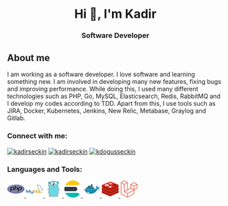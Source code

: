 <h1 align="center">Hi 👋, I'm Kadir</h1>
<h3 align="center">Software Developer</h3>

## About me
I am working as a software developer. I love software and learning something new. I am involved in developing many new features, fixing bugs and improving performance. While doing this, I used many different technologies such as PHP, Go, MySQL, Elasticsearch, Redis, RabbitMQ and I develop my codes according to TDD. Apart from this, I use tools such as JIRA, Docker, Kubernetes, Jenkins, New Relic, Metabase, Graylog and Gitlab.


<h3 align="left">Connect with me:</h3>
<p align="left">
<a href="https://linkedin.com/in/kadirseckin" target="blank"><img align="center" src="https://raw.githubusercontent.com/rahuldkjain/github-profile-readme-generator/master/src/images/icons/Social/linked-in-alt.svg" alt="kadirseckin" height="30" width="40" /></a>
<a href="https://kadirseckin.medium.com/" target="blank"><img align="center" src="https://raw.githubusercontent.com/rahuldkjain/github-profile-readme-generator/master/src/images/icons/Social/medium.svg" alt="kadirseckin" height="30" width="40" /></a>
<a href="https://www.hackerrank.com/profile/seckinkadir" target="blank"><img align="center" src="https://raw.githubusercontent.com/rahuldkjain/github-profile-readme-generator/master/src/images/icons/Social/hackerrank.svg" alt="kdogusseckin" height="30" width="40" /></a>
</p>



<h3 align="left">Languages and Tools:</h3>
<p align="left"> 

<a href="https://www.php.net" target="_blank">
  <img src="https://raw.githubusercontent.com/devicons/devicon/master/icons/php/php-original.svg" alt="PHP" width="40" height="40"/>
</a>
<a href="https://www.mysql.com/" target="_blank">
  <img src="https://raw.githubusercontent.com/devicons/devicon/master/icons/mysql/mysql-original-wordmark.svg" alt="MySQL" width="40" height="40"/>
</a>
<a href="https://golang.org" target="_blank">
  <img src="https://raw.githubusercontent.com/devicons/devicon/master/icons/go/go-original.svg" alt="Golang" width="40" height="40"/>
</a>
<a href="https://www.elastic.co/elasticsearch/" target="_blank">
  <img src="https://raw.githubusercontent.com/devicons/devicon/master/icons/elasticsearch/elasticsearch-original.svg" alt="Elasticsearch" width="40" height="40"/>
</a>
<a href="https://www.docker.com/" target="_blank">
  <img src="https://raw.githubusercontent.com/devicons/devicon/master/icons/docker/docker-original.svg" alt="Docker" width="40" height="40"/>
</a>
<a href="https://redis.io" target="_blank">
  <img src="https://raw.githubusercontent.com/devicons/devicon/master/icons/redis/redis-original.svg" alt="Redis" width="40" height="40"/>
</a>
<a href="https://laravel.com/" target="_blank">
  <img src="https://github.com/devicons/devicon/blob/master/icons/laravel/laravel-original.svg" alt="Laravel" width="40" height="40"/>
</a>


 </p>








